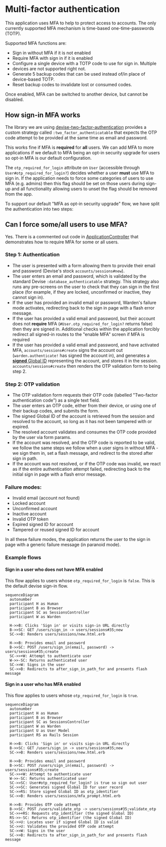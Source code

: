 # Multi-factor authentication

This application uses MFA to help to protect access to accounts. The only
currently supported MFA mechanism is time-based one-time-passwords (TOTP).

Supported MFA functions are:

* Sign in without MFA if it is not enabled
* Require MFA with sign in if it is enabled
* Configure a single device with a TOTP code to use for sign in. Multiple
* devices are not supported right not.
* Generate 5 backup codes that can be used instead of/in place of device-based TOTP.
* Reset backup codes to invalidate lost or consumed codes.

Once enabled, MFA can be switched to another device, but cannot be disabled.

## How sign-in MFA works

The library we are using
[devise-two-factor-authentication](https://github.com/devise-two-factor/devise-two-factor)
provides a custom strategy called `:two_factor_authenticatable` that expects the
OTP code attempt to be provided at the same time as email and password.

This works fine if MFA is **required** for **all** users. We can add MFA to more
applications if we default to MFA being an opt-in security upgrade for users so
opt-in MFA is our default configuration.

The `otp_required_for_login` attribute on `User` (accessible through
`User#otp_required_for_login?`) decides whether a user **must** use MFA to sign
in. If the application needs to force some categories of users to use MFA (e.g.
admins) then this flag should be set on those users during sign-up and all
functionality allowing users to unset the flag should be removed from the app.

To support our default "MFA as opt-in security upgrade" flow, we have split the
authentication into two steps:

## Can I force some/all users to use MFA?

Yes. There is a commented out code in [ApplicationController](../app/controllers/application_controller.rb) that demonstrates how to require MFA for some or all users.

### Step 1: Authentication

- The user is presented with a form allowing them to provide their email and
  password (Devise's stock `accounts/sessions#new`).
- The user enters an email and password, which is validated by the standard
  Devise `:database_authenticatable` strategy. This strategy also runs any
  pre-screens on the user to check that they can sign in the first place (for
  example, if they are locked, unconfirmed or inactive, they cannot sign in).
- If the user has provided an invalid email or password, Warden's failure mode
  activates, redirecting back to the sign in page with a flash error message.
- If the user has provided a valid email and password, but their account does
  not **require** MFA (`#User.otp_required_for_login?` returns false) then they
  are signed in. Additional checks within the application forcibly redirect all
  signed-in routes to the "enable MFA" screen if MFA is required
- If the user has provided a valid email and password, and have activated MFA,
  `accounts/sessions#create` signs the account out (`warden.authenticate!` has
  signed the account in), and generates a
  [**signed** Global ID](https://github.com/rails/globalid) representing the
  account, and stores it in the session. `accounts/sessions#create` then renders
  the OTP validation form to being step 2.

### Step 2: OTP validation

- The OTP validation form requests their OTP code (labelled "Two-factor
  authentication code") as a single text field.
- The user enters an OTP code, either from their device, or using one of their
  backup codes, and submits the form.
- The signed Global ID of the account is retrieved from the session and resolved to the
  account, so long as it has not been tampered with or expired.
- The resolved account validates and consumes the OTP code provided by the user
  via form params.
- If the account was resolved, and the OTP code is reported to be valid, we
  follow the same steps we follow when a user signs in without MFA - we sign
  them in, set a flash message, and redirect to the stored after sign in path.
- If the account was not resolved, or if the OTP code was invalid, we react as
  if the entire authentication attempt failed, redirecting back to the initial
  sign in page with a flash error message.

### Failure modes:

- Invalid email (account not found)
- Locked account
- Unconfirmed account
- Inactive account
- Invalid OTP token
- Expired signed ID for account
- Tampered or reused signed ID for account

In all these failure modes, the application returns the user to the sign in page
with a generic failure message (in paranoid mode).

### Example flows

#### Sign in a user who does not have MFA enabled

This flow applies to users whose `otp_required_for_login` is `false`. This is the default devise sign-in flow.

```mermaid
sequenceDiagram
  autonumber
  participant H as Human
  participant B as Browser
  participant SC as SessionsController
  participant W as Warden

  H->>B: Clicks 'Sign in' or visits sign-in URL directly
  B->>SC: GET /users/sign_in -> users/sessions#35;new
  SC->>B: Renders users/sessions/new.html.erb

  H->>B: Provides email and password
  B->>SC: POST /users/sign_in(email, password) -> users/sessions#35;create
  SC->>+W: Attempt to authenticate user
  W->>-SC: Returns authenticated user
  SC->>W: Signs in the user
  SC->>B: Redirects to after_sign_in_path_for and presents flash message
```

#### Sign in a user who has MFA enabled

This flow applies to users whose `otp_required_for_login` is `true`.

```mermaid
sequenceDiagram
  autonumber
  participant H as Human
  participant B as Browser
  participant SC as SessionsController
  participant W as Warden
  participant U as User Model
  participant RS as Rails Session

  H->>B: Clicks 'Sign in' or visits sign-in URL directly
  B->>SC: GET /users/sign_in -> users/sessions#35;new
  SC->>B: Renders users/sessions/new.html.erb

  H->>B: Provides email and password
  B->>SC: POST /users/sign_in(email, password) -> users/sessions#35;create
  SC->>+W: Attempt to authenticate user
  W->>-SC: Returns authenticated user
  SC->>SC: User#otp_required_for_login? is true so sign out user
  SC->>SC: Generates signed Global ID for user record
  SC->>RS: Store signed Global ID as otp_identifier
  SC->>B: Renders users/sessions/mfa_prompt.html.erb

  H->>B: Provides OTP code attempt
  B->>SC: POST /users/validate_otp -> users/sessions#35;validate_otp
  SC->>+RS: Requests otp_identifier (the signed Global ID)
  RS->>-SC: Returns otp_identifier (the signed Global ID)
  SC->>U: Locates user if signed Global ID is valid
  SC->>U: Validates the provided OTP code attempt
  SC->>W: Signs in the user
  SC->>B: Redirects to after_sign_in_path_for and presents flash message
```
